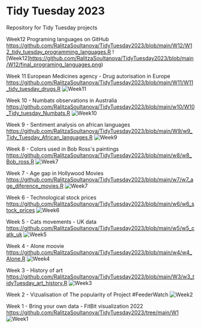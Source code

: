 # Tidy Tuesday 2023
Repository for Tidy Tuesday projects

Week12 Programing languages on GitHub
https://github.com/RalitzaSoultanova/TidyTuesday2023/blob/main/W12/W12_tidy_tuesday_programming_languages.R
![Week12]https://github.com/RalitzaSoultanova/TidyTuesday2023/blob/main/W12/final_programing_languages.png)

Week 11 European Medicines agency - Drug autorisation in Europe 
https://github.com/RalitzaSoultanova/TidyTuesday2023/blob/main/W11/W11_tidy_tuesday_drugs.R
![Week11](https://github.com/RalitzaSoultanova/TidyTuesday2023/blob/main/W11/companies.png)


Week 10 - Numbats observations in Australia 
https://github.com/RalitzaSoultanova/TidyTuesday2023/blob/main/w10/W10_Tidy_tuesday_Numbats.R
![Week10](https://github.com/RalitzaSoultanova/TidyTuesday2023/blob/main/w10/numbats.png)

Week 9 - Sentiment analysis on african languages 
https://github.com/RalitzaSoultanova/TidyTuesday2023/blob/main/W9/w9_Tidy_Tuesday_African_languages.R
![Week9](https://github.com/RalitzaSoultanova/TidyTuesday2023/blob/main/W9/plot_languages.png)

Week 8 - Colors used in Bob Ross's paintings 
https://github.com/RalitzaSoultanova/TidyTuesday2023/blob/main/w8/w8_Bob_ross.R
![Week7](https://github.com/RalitzaSoultanova/TidyTuesday2023/blob/main/w8/final_bob_ross_ralitza_soultanova.png)

Week 7 - Age gap in Hollywood Movies 
https://github.com/RalitzaSoultanova/TidyTuesday2023/blob/main/w7/w7_age_diference_movies.R
![Week7](https://github.com/RalitzaSoultanova/TidyTuesday2023/blob/main/w7/2023_02_15_10_14_10.635423.png)

Week 6 - Technological stock prices 
https://github.com/RalitzaSoultanova/TidyTuesday2023/blob/main/w6/w6_stock_prices
![Week6](https://github.com/RalitzaSoultanova/TidyTuesday2023/blob/main/w6/2023_02_13_17_33_41.302136_resize_1200x1200_black.png)

Week 5 - Cats movements - UK data 
https://github.com/RalitzaSoultanova/TidyTuesday2023/blob/main/w5/w5_catk_uk
![Week5](https://github.com/RalitzaSoultanova/TidyTuesday2023/blob/main/w5/final_plot.png)

Week 4 - Alone moovie
https://github.com/RalitzaSoultanova/TidyTuesday2023/blob/main/w4/w4_Alone.R
![Week4](https://github.com/RalitzaSoultanova/TidyTuesday2023/blob/main/w4/alone.png)

Week 3 - History of art 
https://github.com/RalitzaSoultanova/TidyTuesday2023/blob/main/W3/w3_tidyTuesday_art_history.R
![Week3](https://github.com/RalitzaSoultanova/TidyTuesday2023/blob/main/W3/art_history.png)

Week 2 - Vizualisation of The popularity of Project #FeederWatch
![Week2](https://github.com/RalitzaSoultanova/TidyTuesday2023/blob/main/W2/stations.png)

Week 1 - Bring your own data - FitBit visualization 2022 https://github.com/RalitzaSoultanova/TidyTuesday2023/tree/main/W1
![Week1](https://github.com/RalitzaSoultanova/TidyTuesday2023/blob/main/W1/steps_plot2.png)


